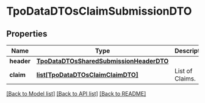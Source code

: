 # TpoDataDTOsClaimSubmissionDTO

## Properties
Name | Type | Description | Notes
------------ | ------------- | ------------- | -------------
**header** | [**TpoDataDTOsSharedSubmissionHeaderDTO**](TpoDataDTOsSharedSubmissionHeaderDTO.md) |  | 
**claim** | [**list[TpoDataDTOsClaimClaimDTO]**](TpoDataDTOsClaimClaimDTO.md) | List of Claims. | [optional] 

[[Back to Model list]](../README.md#documentation-for-models) [[Back to API list]](../README.md#documentation-for-api-endpoints) [[Back to README]](../README.md)

